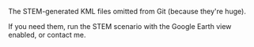 The STEM-generated KML files omitted from Git (because they're huge).

If you need them, run the STEM scenario with the Google Earth view enabled, or contact me.

